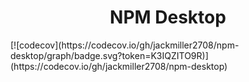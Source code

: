 <h1 align="center">NPM Desktop</h1>
[![codecov](https://codecov.io/gh/jackmiller2708/npm-desktop/graph/badge.svg?token=K3IQZITO9R)](https://codecov.io/gh/jackmiller2708/npm-desktop)

